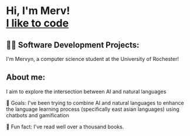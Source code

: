 <h1>Hi, I'm Merv! <br/><a href="https://github.com/joshmadakor1">I like to code</a>

<h2>👨‍💻 Software Development Projects:</h2>

I'm Mervyn, a computer science student at the University of Rochester!

<h2>About me:</h2>

I aim to explore the intersection between AI and natural languages 

🎯 Goals: I've been trying to combine AI and natural languages to enhance the language learning process (specifically east asian languages) using chatbots and gamification 

🎲 Fun fact: I've read well over a thousand books.

